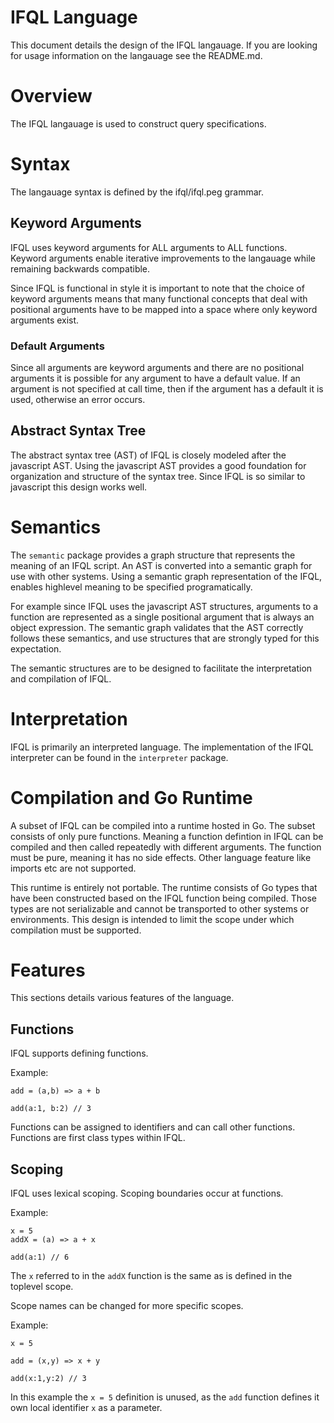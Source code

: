 # IFQL Language

This document details the design of the IFQL langauage.
If you are looking for usage information on the langauage see the README.md.

# Overview

The IFQL langauage is used to construct query specifications.

# Syntax

The langauage syntax is defined by the ifql/ifql.peg grammar.

## Keyword Arguments

IFQL uses keyword arguments for ALL arguments to ALL functions.
Keyword arguments enable iterative improvements to the langauage while remaining backwards compatible.

Since IFQL is functional in style it is important to note that the choice of keyword arguments means that many functional concepts that deal with positional arguments have to be mapped into a space where only keyword arguments exist.

### Default Arguments

Since all arguments are keyword arguments and there are no positional arguments it is possible for any argument to have a default value.
If an argument is not specified at call time, then if the argument has a default it is used, otherwise an error occurs.

## Abstract Syntax Tree

The abstract syntax tree (AST) of IFQL is closely modeled after the javascript AST.
Using the javascript AST provides a good foundation for organization and structure of the syntax tree.
Since IFQL is so similar to javascript this design works well.

# Semantics

The `semantic` package provides a graph structure that represents the meaning of an IFQL script.
An AST is converted into a semantic graph for use with other systems.
Using a semantic graph representation of the IFQL, enables highlevel meaning to be specified programatically.

For example since IFQL uses the javascript AST structures, arguments to a function are represented as a single positional argument that is always an object expression.
The semantic graph validates that the AST correctly follows these semantics, and use structures that are strongly typed for this expectation.

The semantic structures are to be designed to facilitate the interpretation and compilation of IFQL.

# Interpretation

IFQL is primarily an interpreted language.
The implementation of the IFQL interpreter can be found in the `interpreter` package.

# Compilation and Go Runtime

A subset of IFQL can be compiled into a runtime hosted in Go.
The subset consists of only pure functions.
Meaning a function defintion in IFQL can be compiled and then called repeatedly with different arguments.
The function must be pure, meaning it has no side effects.
Other language feature like imports etc are not supported.

This runtime is entirely not portable.
The runtime consists of Go types that have been constructed based on the IFQL function being compiled.
Those types are not serializable and cannot be transported to other systems or environments.
This design is intended to limit the scope under which compilation must be supported.

# Features

This sections details various features of the language.

## Functions

IFQL supports defining functions.

Example:

```
add = (a,b) => a + b

add(a:1, b:2) // 3
```

Functions can be assigned to identifiers and can call other functions.
Functions are first class types within IFQL.

## Scoping

IFQL uses lexical scoping.
Scoping boundaries occur at functions.

Example:

```
x = 5
addX = (a) => a + x

add(a:1) // 6
```

The `x` referred to in the `addX` function is the same as is defined in the toplevel scope.

Scope names can be changed for more specific scopes.

Example:

```
x = 5

add = (x,y) => x + y

add(x:1,y:2) // 3
```

In this example the `x = 5` definition is unused, as the `add` function defines it own local identifier `x` as a parameter.

